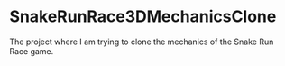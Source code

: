 # SnakeRunRace3DMechanicsClone
The project where I am trying to clone the mechanics of the Snake Run Race game.
